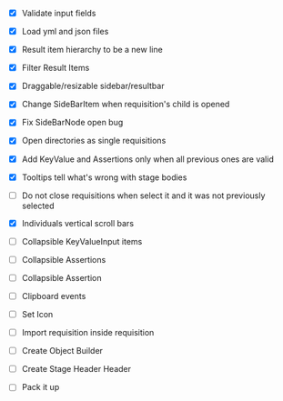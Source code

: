 - [x] Validate input fields
- [x] Load yml and json files
- [x] Result item hierarchy to be a new line
- [x] Filter Result Items
- [x] Draggable/resizable sidebar/resultbar 
- [x] Change SideBarItem when requisition's child is opened
- [x] Fix SideBarNode open bug
- [x] Open directories as single requisitions
- [x] Add KeyValue and Assertions only when all previous ones are valid
- [x] Tooltips tell what's wrong with stage bodies
- [ ] Do not close requisitions when select it and it was not previously selected
- [x] Individuals vertical scroll bars
- [ ] Collapsible KeyValueInput items
- [ ] Collapsible Assertions
- [ ] Collapsible Assertion
- [ ] Clipboard events
- [ ] Set Icon
- [ ] Import requisition inside requisition
- [ ] Create Object Builder
- [ ] Create Stage Header Header
- [ ] Pack it up


